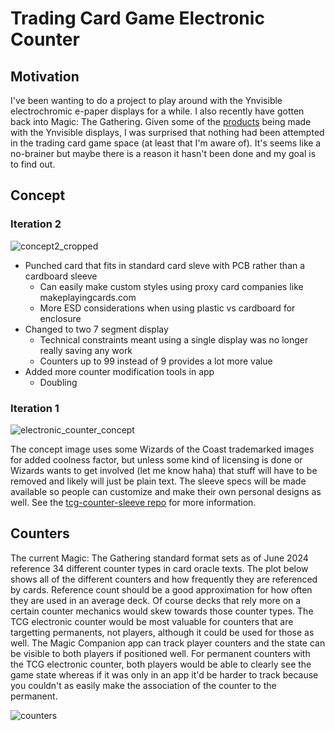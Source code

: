 # Trading Card Game Electronic Counter

## Motivation

I've been wanting to do a project to play around with the Ynvisible electrochromic e-paper displays for a while. I also recently have gotten back into Magic: The Gathering. Given some of the [products](https://www.ynvisible.com/news-inspiration/smart-expiry-date-label) being made with the Ynvisible displays, I was surprised that nothing had been attempted in the trading card game space (at least that I'm aware of). It's seems like a no-brainer but maybe there is a reason it hasn't been done and my goal is to find out.

## Concept

### Iteration 2
![concept2_cropped](https://github.com/user-attachments/assets/944749b3-259d-4de7-9fee-6c9ffb457b51)

- Punched card that fits in standard card sleve with PCB rather than a cardboard sleeve
  - Can easily make custom styles using proxy card companies like makeplayingcards.com
  - More ESD considerations when using plastic vs cardboard for enclosure
- Changed to two 7 segment display
  - Technical constraints meant using a single display was no longer really saving any work
  - Counters up to 99 instead of 9 provides a lot more value
- Added more counter modification tools in app
  - Doubling

### Iteration 1
![electronic_counter_concept](https://github.com/groundst8/tcg-counter/assets/53413353/7b87b772-639f-45e6-b7d9-5978f38ef246)

The concept image uses some Wizards of the Coast trademarked images for added coolness factor, but unless some kind of licensing is done or Wizards wants to get involved (let me know haha) that stuff will have to be removed and likely will just be plain text. The sleeve specs will be made available so people can customize and make their own personal designs as well. See the [tcg-counter-sleeve repo](https://github.com/groundst8/tcg-counter-sleeve) for more information.

## Counters

The current Magic: The Gathering standard format sets as of June 2024 reference 34 different counter types in card oracle texts. The plot below shows all of the different counters and how frequently they are referenced by cards. Reference count should be a good approximation for how often they are used in an average deck. Of course decks that rely more on a certain counter mechanics would skew towards those counter types. The TCG electronic counter would be most valuable for counters that are targetting permanents, not players, although it could be used for those as well. The Magic Companion app can track player counters and the state can be visible to both players if positioned well. For permanent counters with the TCG electronic counter, both players would be able to clearly see the game state whereas if it was only in an app it'd be harder to track because you couldn't as easily make the association of the counter to the permanent.

![counters](https://github.com/groundst8/tcg-counter/assets/53413353/880584e1-5675-405d-9045-b512589066c1)
